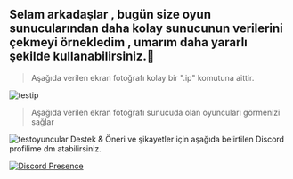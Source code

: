 <h2 align="left">Selam arkadaşlar , bugün size oyun sunucularından daha kolay sunucunun verilerini çekmeyi örnekledim , umarım daha yararlı şekilde kullanabilirsiniz.🎉</h2>

> Aşağıda verilen ekran fotoğrafı kolay bir ".ip" komutuna aittir.
<img src="https://cdn.discordapp.com/attachments/843964758062268427/880429117433081866/test.png" alt="testip">

> Aşağıda verilen ekran fotoğrafı sunucuda olan oyuncuları görmenizi sağlar
<img src= "https://cdn.discordapp.com/attachments/742782755405824160/880429743026081862/testplayers.png" alt= "testoyuncular"> 

</h1> Destek & Öneri ve şikayetler için aşağıda belirtilen Discord profilime dm atabilirsiniz. </h1>

[![Discord Presence](https://lanyard-profile-readme.vercel.app/api/338768594899042304?theme=dark&bg=0f0f0f&animated=false&hideDiscrim=false&borderRadius=30px)](https://discord.com/users/338768594899042304)

